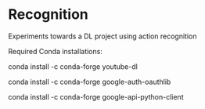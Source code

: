 # Recognition
Experiments towards a DL project using action recognition

Required Conda installations:

conda install -c conda-forge youtube-dl

conda install -c conda-forge google-auth-oauthlib

conda install -c conda-forge google-api-python-client 



